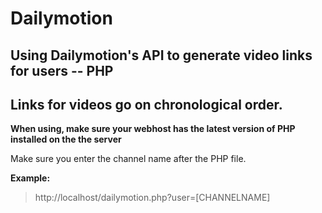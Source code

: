 # Dailymotion 
## Using Dailymotion's API to generate video links for users -- PHP
## Links for videos go on chronological order.

**When using, make sure your webhost has the latest version of PHP installed on the the server**

Make sure you enter the channel name after the PHP file. 

**Example:**
> http://localhost/dailymotion.php?user=[CHANNELNAME]
